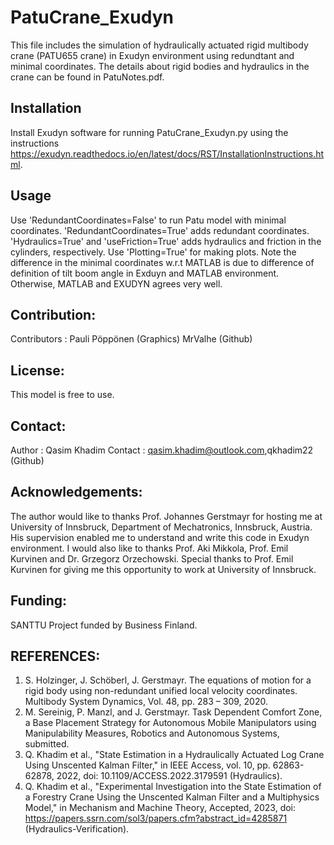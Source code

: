 # PatuCrane_Exudyn
This file includes the simulation of hydraulically actuated rigid multibody crane (PATU655 crane) in Exudyn environment 
using redundtant and minimal coordinates. The details about rigid bodies and hydraulics in the crane can be found in PatuNotes.pdf.  

## Installation
Install Exudyn software for running PatuCrane_Exudyn.py using the instructions https://exudyn.readthedocs.io/en/latest/docs/RST/InstallationInstructions.html.

## Usage
Use 'RedundantCoordinates=False' to run Patu model with minimal coordinates. 'RedundantCoordinates=True' adds redundant coordinates. 'Hydraulics=True' and 'useFriction=True'
adds hydraulics and friction in the cylinders, respectively. Use 'Plotting=True' for making plots. Note the difference in the minimal coordinates w.r.t MATLAB is due to difference of definition of tilt boom angle in Exduyn and MATLAB environment. Otherwise, MATLAB and EXUDYN agrees very well.

## Contribution:
Contributors      : Pauli Pöppönen (Graphics) MrValhe (Github) 

## License:
This model is free to use.

## Contact:
Author            : Qasim Khadim
Contact           : qasim.khadim@outlook.com,qkhadim22 (Github)

## Acknowledgements:

The author would like to thanks Prof. Johannes Gerstmayr for hosting me at University of Innsbruck, Department of Mechatronics, Innsbruck, Austria. His supervision enabled me to understand and write this code in Exudyn environment. I would also like to thanks Prof. Aki Mikkola, Prof. Emil Kurvinen and Dr. Grzegorz Orzechowski. Special thanks to Prof. Emil Kurvinen for giving me this opportunity to work at University of Innsbruck.

## Funding:
SANTTU Project funded by Business Finland. 

## REFERENCES:
1. S. Holzinger, J. Schöberl, J. Gerstmayr. The equations of motion for a rigid body using non-redundant unified local velocity coordinates. Multibody System Dynamics, Vol. 48, pp. 283 – 309, 2020. 
2. M. Sereinig, P. Manzl, and J. Gerstmayr. Task Dependent Comfort Zone, a Base Placement Strategy for Autonomous Mobile Manipulators using Manipulability Measures, Robotics and Autonomous Systems, submitted.
3. Q. Khadim et al., "State Estimation in a Hydraulically Actuated Log Crane Using Unscented Kalman Filter," in IEEE Access, vol. 10, pp. 62863-62878, 2022, doi: 10.1109/ACCESS.2022.3179591 (Hydraulics).
4. Q. Khadim et al., "Experimental Investigation into the State Estimation of a Forestry Crane Using the Unscented Kalman Filter and a Multiphysics Model," in Mechanism and Machine Theory, Accepted, 2023, doi: https://papers.ssrn.com/sol3/papers.cfm?abstract_id=4285871 (Hydraulics-Verification).